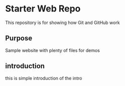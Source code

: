 # Starter Web Repo

This repository is for showing how Git and GitHub work

## Purpose

Sample website with plenty of files for demos

## introduction
 this is simple introduction of the intro
